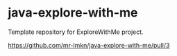 # java-explore-with-me
Template repository for ExploreWithMe project.

https://github.com/mr-lmkn/java-explore-with-me/pull/3
